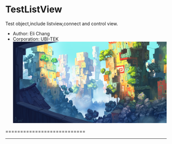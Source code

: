 # TestListView
Test object,include listview,connect and control view.<br>
* Author: Eli Chang<br>
* Corporation: UBI-TEK<br>
![](https://github.com/BoboHezi/TestListView/raw/master/app/src/main/res/drawable/banner.png)<br>

===========================<br>

****
